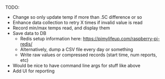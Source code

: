 TODO:

- Change so only update temp if more than .5C difference or so
- Enhance data collection to retry X times if invalid value is read
- Record min/max temps read, and display them
- Save data to DB
  - Redis setup information here:  https://pimylifeup.com/raspberry-pi-redis/
  - Alternatively, dump a CSV file every day or something
  - Write raw values or compressed records (start time, num reports, etc)
- Would be nice to have command line args for stuff like above
- Add UI for reporting

